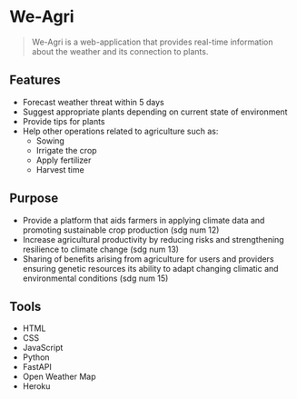 # We-Agri

> We-Agri is a web-application that provides real-time information about the weather and its connection to plants.

## Features
- Forecast weather threat within 5 days
- Suggest appropriate plants depending on current state of environment
- Provide tips for plants
- Help other operations related to agriculture such as:
  - Sowing
  - Irrigate the crop
  - Apply fertilizer
  - Harvest time

## Purpose
- Provide a platform that aids farmers in applying climate data and promoting sustainable crop production (sdg num 12)
- Increase agricultural productivity by reducing risks and strengthening resilience to climate change (sdg num 13)
- Sharing of benefits arising from agriculture for users and providers ensuring genetic resources its ability to adapt changing climatic and environmental conditions (sdg num 15)

## Tools
- HTML
- CSS
- JavaScript
- Python
- FastAPI
- Open Weather Map
- Heroku
